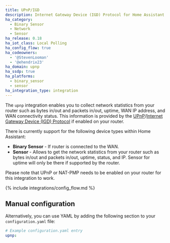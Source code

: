 ```yaml
---
title: UPnP/IGD
description: Internet Gateway Device (IGD) Protocol for Home Assistant.
ha_category:
  - Binary Sensor
  - Network
  - Sensor
ha_release: 0.18
ha_iot_class: Local Polling
ha_config_flow: true
ha_codeowners:
  - '@StevenLooman'
  - '@ehendrix23'
ha_domain: upnp
ha_ssdp: true
ha_platforms:
  - binary_sensor
  - sensor
ha_integration_type: integration
---
```


The `upnp` integration enables you to collect network statistics from your router such as bytes in/out and packets in/out, uptime, WAN IP address, and WAN connectivity status. This information is provided by the [UPnP](https://en.wikipedia.org/wiki/Universal_Plug_and_Play)/[Internet Gateway Device (IGD) Protocol](https://en.wikipedia.org/wiki/Internet_Gateway_Device_Protocol) if enabled on your router.

There is currently support for the following device types within Home Assistant:

- **Binary Sensor** - If router is connected to the WAN.
- **Sensor** - Allows to get the network statistics from your router such as bytes in/out and packets in/out, uptime, status, and IP. Sensor for uptime will only be there if supported by the router.

Please note that UPnP or NAT-PMP needs to be enabled on your router for this integration to work.

{% include integrations/config_flow.md %}

## Manual configuration 

Alternatively, you can use YAML by adding the following section to your `configuration.yaml` file:

```yaml
# Example configuration.yaml entry
upnp:
```
